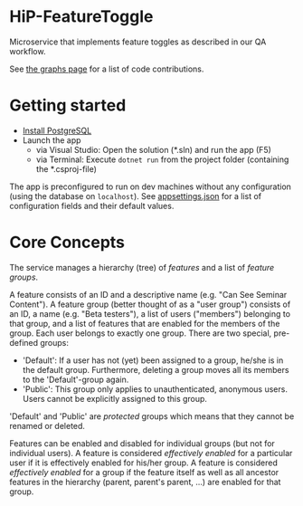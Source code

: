 # HiP-FeatureToggle

Microservice that implements feature toggles as described in our QA workflow.

See [the graphs page](https://github.com/HiP-App/HiP-CmsWebApi/graphs/contributors) 
for a list of code contributions.

# Getting started

* [Install PostgreSQL](https://www.postgresql.org/download/)
* Launch the app
  * via Visual Studio: Open the solution (*.sln) and run the app (F5)
  * via Terminal: Execute `dotnet run` from the project folder (containing the *.csproj-file)

The app is preconfigured to run on dev machines without any configuration (using the database on `localhost`). See [appsettings.json](https://github.com/HiP-App/HiP-FeatureToggle/blob/develop/HiP-FeatureToggle/appsettings.json) for a list of configuration fields and their default values.

# Core Concepts

The service manages a hierarchy (tree) of *features* and a list of *feature groups*.

A feature consists of an ID and a descriptive name (e.g. "Can See Seminar Content"). A feature group (better thought of as a "user group") consists of an ID, a name (e.g. "Beta testers"), a list of users ("members") belonging to that group, and a list of features that are enabled for the members of the group. Each user belongs to exactly one group. There are two special, pre-defined groups:

* 'Default': If a user has not (yet) been assigned to a group, he/she is in the default group. Furthermore, deleting a group moves all its members to the 'Default'-group again.
* 'Public': This group only applies to unauthenticated, anonymous users. Users cannot be explicitly assigned to this group.

'Default' and 'Public' are *protected* groups which means that they cannot be renamed or deleted.

Features can be enabled and disabled for individual groups (but not for individual users). A feature is considered *effectively enabled* for a particular user if it is effectively enabled for his/her group. A feature is considered *effectively enabled* for a group if the feature itself as well as all ancestor features in the hierarchy (parent, parent's parent, ...) are enabled for that group.